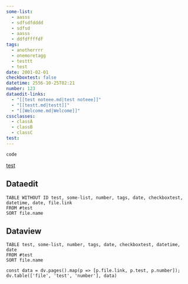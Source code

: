 ```yaml
---
some-list:
  - aasss
  - sdfsdfdddd
  - sdfsd
  - aasss
  - ddfdffffdf
tags:
  - anotherrrr
  - onemoretagg
  - testtt
  - test
date: 2001-02-01
checkboxtest: false
datetime: 2556-10-25T02:21
number: 123
dataedit-links:
  - "[[test noteee.md|test noteee]]"
  - "[[testt.md|testt]]"
  - "[[Welcome.md|Welcome]]"
cssclasses:
  - classA
  - classB
  - classC
test: 
---
```

`code` 

[test](https://example.com)

## Dataedit

```dataedit
TABLE WITHOUT ID test, some-list, number, tags, date, checkboxtest, datetime, date, file.link
FROM #test
SORT file.name
```
## Dataview

```dataview
TABLE test, some-list, number, tags, date, checkboxtest, datetime, date
FROM #test
SORT file.name
```












```dataviewjs
const data = dv.pages().map(p => [p.file.link, p.test, p.number]);
dv.table(['file', 'test', 'number'], data)
```
